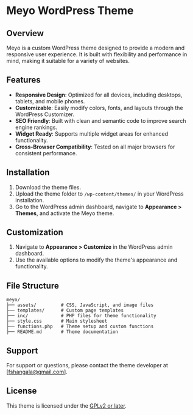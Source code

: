 # Meyo WordPress Theme

## Overview
Meyo is a custom WordPress theme designed to provide a modern and responsive user experience. It is built with flexibility and performance in mind, making it suitable for a variety of websites.

## Features
- **Responsive Design**: Optimized for all devices, including desktops, tablets, and mobile phones.
- **Customizable**: Easily modify colors, fonts, and layouts through the WordPress Customizer.
- **SEO Friendly**: Built with clean and semantic code to improve search engine rankings.
- **Widget Ready**: Supports multiple widget areas for enhanced functionality.
- **Cross-Browser Compatibility**: Tested on all major browsers for consistent performance.

## Installation
1. Download the theme files.
2. Upload the theme folder to `/wp-content/themes/` in your WordPress installation.
3. Go to the WordPress admin dashboard, navigate to **Appearance > Themes**, and activate the Meyo theme.

## Customization
1. Navigate to **Appearance > Customize** in the WordPress admin dashboard.
2. Use the available options to modify the theme's appearance and functionality.

## File Structure
```
meyo/
├── assets/         # CSS, JavaScript, and image files
├── templates/      # Custom page templates
├── inc/            # PHP files for theme functionality
├── style.css       # Main stylesheet
├── functions.php   # Theme setup and custom functions
├── README.md       # Theme documentation
```

## Support
For support or questions, please contact the theme developer at [fshangala@gmail.com].

## License
This theme is licensed under the [GPLv2 or later](https://www.gnu.org/licenses/gpl-2.0.html).